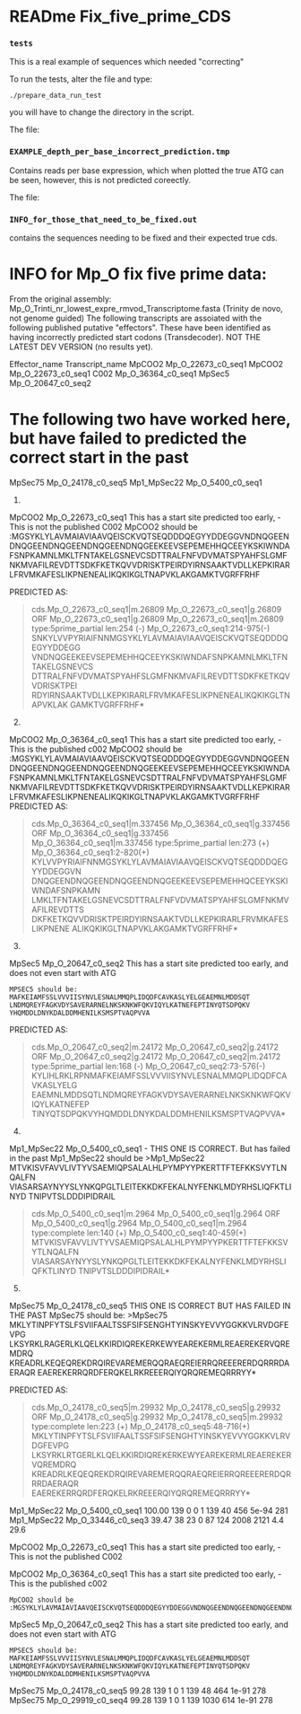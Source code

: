 READme Fix_five_prime_CDS
=========================

### `tests`

This is a real example of sequences which needed "correcting"

To run the tests, alter the file and type:

``
./prepare_data_run_test
``

you will have to change the directory in the script. 

The file:

### `EXAMPLE_depth_per_base_incorrect_prediction.tmp`

Contains reads per base expression, which when plotted the true ATG can be seen, however, this is not predicted coreectly. 


The file:

### `INFO_for_those_that_need_to_be_fixed.out`

contains the sequences needing to be fixed and their expected true cds. 


INFO for Mp_O fix five prime data:
==================================
From the original assembly: Mp_O_Trinti_nr_lowest_expre_rmvod_Transcriptome.fasta  (Trinity de novo, not genome guided)
The following transcripts are assoiated with the following published putative "effectors". These have been identified as
having incorrectly predicted start codons (Transdecoder). NOT THE LATEST DEV VERSION (no results yet). 


Effector_name	Transcript_name
MpCOO2	Mp_O_22673_c0_seq1
MpCOO2	Mp_O_22673_c0_seq1
C002	Mp_O_36364_c0_seq1
MpSec5	Mp_O_20647_c0_seq2
# The following two have worked here, but have failed to predicted the correct start in the past
MpSec75	Mp_O_24178_c0_seq5
Mp1_MpSec22	Mp_O_5400_c0_seq1


1)
MpCOO2	Mp_O_22673_c0_seq1	This has a start site predicted too early, - This is not the published C002
	MpCOO2 should be :MGSYKLYLAVMAIAVIAAVQEISCKVQTSEQDDDQEGYYDDEGGVNDNQGEENDNQGEENDNQGEENDNQGEENDNQGEEKEEVSEPEMEHHQCEEYKSKIWNDAFSNPKAMNLMKLTFNTAKELGSNEVCSDTTRALFNFVDVMATSPYAHFSLGMFNKMVAFILREVDTTSDKFKETKQVVDRISKTPEIRDYIRNSAAKTVDLLKEPKIRARLFRVMKAFESLIKPNENEALIKQKIKGLTNAPVKLAKGAMKTVGRFFRHF

PREDICTED AS:
>cds.Mp_O_22673_c0_seq1|m.26809 Mp_O_22673_c0_seq1|g.26809  ORF Mp_O_22673_c0_seq1|g.26809 Mp_O_22673_c0_seq1|m.26809 type:5prime_partial len:254 (-) Mp_O_22673_c0_seq1:214-975(-)
SNKYLVVPYRIAIFNNMGSYKLYLAVMAIAVIAAVQEISCKVQTSEQDDDQEGYYDDEGG
VNDNQGEEKEEVSEPEMEHHQCEEYKSKIWNDAFSNPKAMNLMKLTFNTAKELGSNEVCS
DTTRALFNFVDVMATSPYAHFSLGMFNKMVAFILREVDTTSDKFKETKQVVDRISKTPEI
RDYIRNSAAKTVDLLKEPKIRARLFRVMKAFESLIKPNENEALIKQKIKGLTNAPVKLAK
GAMKTVGRFFRHF*

2)
MpCOO2	Mp_O_36364_c0_seq1	This has a start site predicted too early, - This is the published c002
	MpCOO2 should be :MGSYKLYLAVMAIAVIAAVQEISCKVQTSEQDDDQEGYYDDEGGVNDNQGEENDNQGEENDNQGEENDNQGEENDNQGEEKEEVSEPEMEHHQCEEYKSKIWNDAFSNPKAMNLMKLTFNTAKELGSNEVCSDTTRALFNFVDVMATSPYAHFSLGMFNKMVAFILREVDTTSDKFKETKQVVDRISKTPEIRDYIRNSAAKTVDLLKEPKIRARLFRVMKAFESLIKPNENEALIKQKIKGLTNAPVKLAKGAMKTVGRFFRHF
PREDICTED AS:
>cds.Mp_O_36364_c0_seq1|m.337456 Mp_O_36364_c0_seq1|g.337456  ORF Mp_O_36364_c0_seq1|g.337456 Mp_O_36364_c0_seq1|m.337456 type:5prime_partial len:273 (+) Mp_O_36364_c0_seq1:2-820(+)
KYLVVPYRIAIFNNMGSYKLYLAVMAIAVIAAVQEISCKVQTSEQDDDQEGYYDDEGGVN
DNQGEENDNQGEENDNQGEENDNQGEEKEEVSEPEMEHHQCEEYKSKIWNDAFSNPKAMN
LMKLTFNTAKELGSNEVCSDTTRALFNFVDVMATSPYAHFSLGMFNKMVAFILREVDTTS
DKFKETKQVVDRISKTPEIRDYIRNSAAKTVDLLKEPKIRARLFRVMKAFESLIKPNENE
ALIKQKIKGLTNAPVKLAKGAMKTVGRFFRHF*

3)
MpSec5	Mp_O_20647_c0_seq2	This has a start site predicted too early, and does not even start with ATG

	MPSEC5 should be: MAFKEIAMFSSLVVVIISYNVLESNALMMQPLIDQDFCAVKASLYELGEAEMNLMDDSQT
	LNDMQREYFAGKVDYSAVERARNELNKSKNKWFQKVIQYLKATNEFEPTINYQTSDPQKV
	YHQMDDLDNYKDALDDMHENILKSMSPTVAQPVVA 
	
PREDICTED AS:
>cds.Mp_O_20647_c0_seq2|m.24172 Mp_O_20647_c0_seq2|g.24172  ORF Mp_O_20647_c0_seq2|g.24172 Mp_O_20647_c0_seq2|m.24172 type:5prime_partial len:168 (-) Mp_O_20647_c0_seq2:73-576(-)
KYLIHLRKLRPNMAFKEIAMFSSLVVVIISYNVLESNALMMQPLIDQDFCAVKASLYELG
EAEMNLMDDSQTLNDMQREYFAGKVDYSAVERARNELNKSKNKWFQKVIQYLKATNEFEP
TINYQTSDPQKVYHQMDDLDNYKDALDDMHENILKSMSPTVAQPVVA*

4)
Mp1_MpSec22	Mp_O_5400_c0_seq1 - THIS ONE IS CORRECT. But has failed in the past
	Mp1_MpSec22 should be >Mp1_MpSec22
MTVKISVFAVVLIVTYVSAEMIQPSALALHLPYMPYYPKERTTFTEFKKSVYTLNQALFN
VIASARSAYNYYSLYNKQPGLTLEITEKKDKFEKALNYFENKLMDYRHSLIQFKTLINYD
TNIPVTSLDDDIPIDRAIL
>cds.Mp_O_5400_c0_seq1|m.2964 Mp_O_5400_c0_seq1|g.2964  ORF Mp_O_5400_c0_seq1|g.2964 Mp_O_5400_c0_seq1|m.2964 type:complete len:140 (+) Mp_O_5400_c0_seq1:40-459(+)
MTVKISVFAVVLIVTYVSAEMIQPSALALHLPYMPYYPKERTTFTEFKKSVYTLNQALFN
VIASARSAYNYYSLYNKQPGLTLEITEKKDKFEKALNYFENKLMDYRHSLIQFKTLINYD
TNIPVTSLDDDIPIDRAIL*

5)
MpSec75	Mp_O_24178_c0_seq5  THIS ONE IS CORRECT BUT HAS FAILED IN THE PAST
	MpSec75 should be: >MpSec75
MKLYTINPFYTSLFSVIIFAALTSSFSIFSENGHTYINSKYEVVYGGKKVLRVDGFEVPG
LKSYRKLRAGERLKLQELKKIRDIQREKERKEWYEAREKERMLREAEREKERVQREMDRQ
KREADRLKEQEQREKDRQIREVAREMERQQRAEQREIERRQREEERERDQRRRDAERAQR
EAEREKERRQRDFERQKELRKREEERQIYQRQREMEQRRRYY*

PREDICTED AS:
>cds.Mp_O_24178_c0_seq5|m.29932 Mp_O_24178_c0_seq5|g.29932  ORF Mp_O_24178_c0_seq5|g.29932 Mp_O_24178_c0_seq5|m.29932 type:complete len:223 (+) Mp_O_24178_c0_seq5:48-716(+)
MKLYTINPFYTSLFSVIIFAALTSSFSIFSENGHTYINSKYEVVYGGKKVLRVDGFEVPG
LKSYRKLRTGERLKLQELKKIRDIQREKERKEWYEAREKERMLREAEREKERVQREMDRQ
KREADRLKEQEQREKDRQIREVAREMERQQRAEQREIERRQREEERERDQRRRDAERAQR
EAEREKERRQRDFERQKELRKREEERQIYQRQREMEQRRRYY*





Mp1_MpSec22	Mp_O_5400_c0_seq1	100.00	139	0	0	1	139	40	456	5e-94	  281
Mp1_MpSec22	Mp_O_33446_c0_seq3	39.47	38	23	0	87	124	2008	2121	4.4	29.6

MpCOO2	Mp_O_22673_c0_seq1	This has a start site predicted too early, - This is not the published C002

MpCOO2	Mp_O_36364_c0_seq1	This has a start site predicted too early, - This is the published c002

	MpCOO2 should be :MGSYKLYLAVMAIAVIAAVQEISCKVQTSEQDDDQEGYYDDEGGVNDNQGEENDNQGEENDNQGEENDNQGEENDNQGEEKEEVSEPEMEHHQCEEYKSKIWNDAFSNPKAMNLMKLTFNTAKELGSNEVCSDTTRALFNFVDVMATSPYAHFSLGMFNKMVAFILREVDTTSDKFKETKQVVDRISKTPEIRDYIRNSAAKTVDLLKEPKIRARLFRVMKAFESLIKPNENEALIKQKIKGLTNAPVKLAKGAMKTVGRFFRHF



MpSec5	Mp_O_20647_c0_seq2	This has a start site predicted too early, and does not even start with ATG


	MPSEC5 should be: MAFKEIAMFSSLVVVIISYNVLESNALMMQPLIDQDFCAVKASLYELGEAEMNLMDDSQT
	LNDMQREYFAGKVDYSAVERARNELNKSKNKWFQKVIQYLKATNEFEPTINYQTSDPQKV
	YHQMDDLDNYKDALDDMHENILKSMSPTVAQPVVA 

MpSec75	Mp_O_24178_c0_seq5	99.28	139	1	0	1	139	48	464	1e-91	  278
MpSec75	Mp_O_29919_c0_seq4	99.28	139	1	0	1	139	1030	614	1e-91	  278
